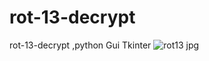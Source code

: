 # rot-13-decrypt
rot-13-decrypt ,python Gui Tkinter
![rot13 jpg](https://user-images.githubusercontent.com/95371402/214548783-dd556b15-8a98-4f2b-be81-c78de17bd977.png)
